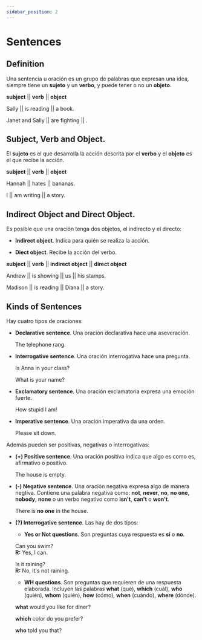 ```yaml
---
sidebar_position: 2
---
```

# Sentences

## Definition

Una sentencia u oración es un grupo de palabras que expresan una idea, siempre tiene un **sujeto** y un **verbo**, y puede tener o no un **objeto**.

**subject** || **verb** || **object**

Sally || is reading || a book.

Janet and Sally || are fighting || .


## Subject, Verb and Object.

El **sujeto** es el que desarrolla la acción descrita por el **verbo** y el **objeto** es el que recibe la acción.

**subject** || **verb** || **object**

Hannah || hates || bananas.

I || am writing || a story.

## Indirect Object and Direct Object.

Es posible que una oración tenga dos objetos, el indirecto y el directo:

* **Indirect object**. Indica para quién se realiza la acción.  

* **Diect object**. Recibe la acción del verbo.  

**subject** || **verb** || **indirect object** || **direct object**  

Andrew || is showing || us || his stamps.

Madison || is reading || Diana || a story.


## Kinds of Sentences

Hay cuatro tipos de oraciones:

* **Declarative sentence**. Una oración declarativa hace una aseveración.

    The telephone rang.

* **Interrogative sentence**. Una oración interrogativa hace una pregunta.

    Is Anna in your class?  
    
    What is your name?  

* **Exclamatory sentence**. Una oración exclamatoria expresa una emoción fuerte.
    
    How stupid I am!

* **Imperative sentence**. Una oración imperativa da una orden.

    Please sit down.

Además pueden ser positivas, negativas o interrogativas:

* **(+) Positive sentence**. Una oración positiva indica que algo es como es, afirmativo o positivo.

    The house is empty.

* **(-) Negative sentence**. Una oración negativa expresa algo de manera negtiva. Contiene una palabra negativa como: **not**, **never**, **no**, **no one**, **nobody**, **none** o un verbo negativo como **isn't**, **can't** o **won't**.

    There is **no one** in the house.

* **(?) Interrogative sentence**. Las hay de dos tipos:

    * **Yes or Not questions**. Son preguntas cuya respuesta es **sí** o **no**.  

    Can you swim?  
    **R:** Yes, I can.  

    Is it raining?  
    **R:** No, it's not raining.  

    * **WH questions**. Son preguntas que requieren de una respuesta elaborada. Incluyen las palabras **what** (qué), **which** (cuál), **who** (quién), **whom** (quién), **how** (cómo), **when** (cuándo), **where** (dónde).

    **what** would you like for diner?  

    **which** color do you prefer?  

    **who** told you that?  

